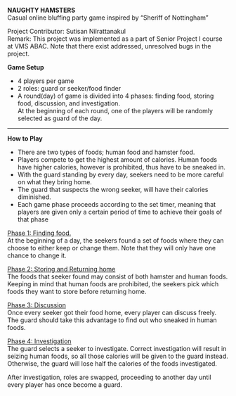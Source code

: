 **NAUGHTY HAMSTERS** <br />
Casual online bluffing party game inspired by “Sheriff of Nottingham”

Project Contributor: Sutisan Nilrattanakul <br />
Remark: This project was implemented as a part of Senior Project I course at VMS ABAC. Note that there exist addressed, unresolved bugs in the project.

**Game Setup** <br />
* 4 players per game
* 2 roles: guard or seeker/food finder <br />
* A round(day) of game is divided into 4 phases: finding food, storing food, discussion, and investigation. <br />
At the beginning of each round, one of the players will be randomly selected as guard of the day. 

---
**How to Play** <br />
* There are two types of foods; human food and hamster food. <br />
* Players compete to get the highest amount of calories. Human foods have higher calories, however is prohibited, thus have to be sneaked in. <br />
* With the guard standing by every day, seekers need to be more careful on what they bring home. <br />
* The guard that suspects the wrong seeker, will have their calories diminished. <br />
* Each game phase proceeds according to the set timer, meaning that players are given only a certain period of time to achieve their goals of that phase <br />

<ins>Phase 1: Finding food.</ins> <br />
At the beginning of a day, the seekers found a set of foods where they can choose to either keep or change them. Note that they will only have one chance to change it. <br />

<ins>Phase 2: Storing and Returning home</ins> <br />
The foods that seeker found may consist of both hamster and human foods. 
Keeping in mind that human foods are prohibited, the seekers pick which foods they want to store before returning home. <br />

<ins>Phase 3: Discussion</ins> <br />
Once every seeker got their food home, every player can discuss freely. The guard should take this advantage to find out who sneaked in human foods. <br />

<ins>Phase 4: Investigation</ins> <br />
The guard selects a seeker to investigate. Correct investigation will result in seizing human foods, so all those calories will be given to the guard instead. 
Otherwise, the guard will lose half the calories of the foods investigated. <br />

After investigation, roles are swapped, proceeding to another day until every player has once become a guard. <br />
